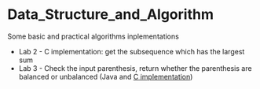 # Data_Structure_and_Algorithm
Some basic and practical algorithms inplementations
<ul>
  <li>Lab 2 - C implementation: get the subsequence which has the largest sum</li>
  <li>Lab 3 - Check the input parenthesis, return whether the parenthesis are balanced or unbalanced (<a>Java</a> and <a href="https://github.com/XiaoshuaiGeng/Data_Structure_and_Algorithm/blob/master/Lab_3/lab3.c">C implementation</a>)</li>
</ul>
